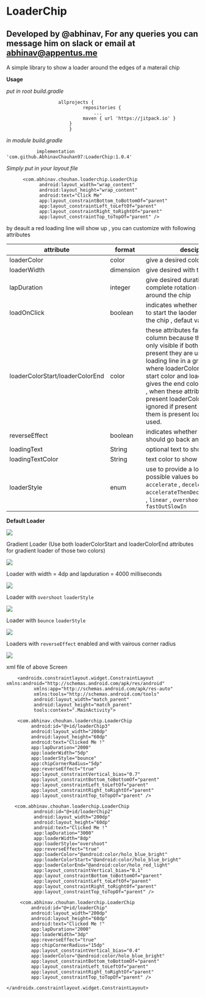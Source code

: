 # LoaderChip

## Developed by @abhinav, For any queries you can message him on slack or email at abhinav@appentus.me

A simple library to show a loader around the edges of a materail chip 

<b> Usage </b>

<i>put in root build.gradle</i>


                       allprojects {
	                        	repositories {
		                           	...
		                       	maven { url 'https://jitpack.io' }
               		       }
                	       }

<i> in module build.gradle </i>

               implementation 'com.github.AbhinavChauhan97:LoaderChip:1.0.4'
<i> Simply put in your layout file </i>
 
                  
          <com.abhinav.chouhan.loaderchip.LoaderChip
                android:layout_width="wrap_content"
                android:layout_height="wrap_content"
                android:text="Click Me"
                app:layout_constraintBottom_toBottomOf="parent"
                app:layout_constraintLeft_toLeftOf="parent"
                app:layout_constraintRight_toRightOf="parent"
                app:layout_constraintTop_toTopOf="parent" />
        
        
  by deault a red loading line will show up , you can customize with following attributes 
  
  attribute | format | desciption 
--- | --- |  --- 
loaderColor | color | give a desired color to loader line 
loaderWidth | dimension | give desired with to loading line 
lapDuration | integer | give desired duration in millis for a complete rotation of loader line around the chip
loadOnClick | boolean | indicates whether or not you want to start the laoder on the click of the chip , defaut value is true
loaderColorStart/loaderColorEnd | color | these attributes falls in one column because there effect is only visible if both of them are present they are used to draw loading line in a gradient color , where loaderColorStart gives the start color and loaderColorEnd gives the end color of the gradient , when these attributes are present loaderColor attributes is ignored if present , if only one of them is present loaderColor is used.
reverseEffect | boolean | indicates whether or not loader should go back and forth
loadingText | String | optional text to  show while loading
loadingTextColor | String | text color to show while loading
loaderStyle | enum | use to provide a loading style possible values `bounce` , `accelerate` , `decelerate` , `accelerateThenDecelerate`(default) , `linear` , `overshoot` , `fastOutSlowIn`



<b>Default Loader</b>

![](https://github.com/AbhinavChauhan97/LoaderChip/blob/master/ezgif.com-gif-maker.gif)



Gradient Loader (Use both loaderColorStart and loaderColorEnd attributes for gradient loader of those two colors)


![](https://github.com/AbhinavChauhan97/LoaderChip/blob/master/ezgif.com-gif-maker%20(1).gif)


Loader with width = 4dp and lapduration = 4000 milliseconds 

![](https://github.com/AbhinavChauhan97/LoaderChip/blob/master/ezgif.com-gif-maker%20(2).gif)


Loader with `overshoot` `loaderStyle` 

![](https://github.com/AbhinavChauhan97/LoaderChip/blob/master/ezgif.com-gif-maker%20(3).gif)
  
  
 Loader with `bounce` `loaderStyle`
 
 ![](https://github.com/AbhinavChauhan97/LoaderChip/blob/master/ezgif.com-gif-maker%20(4).gif)
 
 
 Loaders with `reverseEffect` enabled and with vairous corner radius 
 
 ![](https://github.com/AbhinavChauhan97/LoaderChip/blob/master/ezgif.com-gif-maker%20(5).gif)
 
 xml file of above Screen
 
        <androidx.constraintlayout.widget.ConstraintLayout xmlns:android="http://schemas.android.com/apk/res/android"
              xmlns:app="http://schemas.android.com/apk/res-auto"
              xmlns:tools="http://schemas.android.com/tools"
              android:layout_width="match_parent"
              android:layout_height="match_parent"
              tools:context=".MainActivity">

        <com.abhinav.chouhan.loaderchip.LoaderChip
             android:id="@+id/loaderChip3"
             android:layout_width="200dp"
             android:layout_height="60dp"
             android:text="Clicked Me !"
             app:lapDuration="2000"
             app:loaderWidth="5dp"
             app:loaderStyle="bounce"
             app:chipCornerRadius="5dp"
             app:reverseEffect="true"
             app:layout_constraintVertical_bias="0.7"
             app:layout_constraintBottom_toBottomOf="parent"
             app:layout_constraintLeft_toLeftOf="parent"
             app:layout_constraintRight_toRightOf="parent"
             app:layout_constraintTop_toTopOf="parent" />

       <com.abhinav.chouhan.loaderchip.LoaderChip
              android:id="@+id/loaderChip2"
              android:layout_width="200dp"
              android:layout_height="60dp"
              android:text="Clicked Me !"
              app:lapDuration="3000"
              app:loaderWidth="8dp"
              app:loaderStyle="overshoot"
              app:reverseEffect="true"
              app:loaderColor="@android:color/holo_blue_bright"
              app:loaderColorStart="@android:color/holo_blue_bright"
              app:loaderColorEnd="@android:color/holo_red_light"
              app:layout_constraintVertical_bias="0.1"
              app:layout_constraintBottom_toBottomOf="parent"
              app:layout_constraintLeft_toLeftOf="parent"
              app:layout_constraintRight_toRightOf="parent"
              app:layout_constraintTop_toTopOf="parent" />

         <com.abhinav.chouhan.loaderchip.LoaderChip
             android:id="@+id/loaderChip"
             android:layout_width="200dp"
             android:layout_height="60dp"
             android:text="Clicked Me !"
             app:lapDuration="2000"
             app:loaderWidth="3dp"
             app:reverseEffect="true"
             app:chipCornerRadius="15dp"
             app:layout_constraintVertical_bias="0.4"
             app:loaderColor="@android:color/holo_blue_bright"
             app:layout_constraintBottom_toBottomOf="parent"
             app:layout_constraintLeft_toLeftOf="parent"
             app:layout_constraintRight_toRightOf="parent"
             app:layout_constraintTop_toTopOf="parent" />

    </androidx.constraintlayout.widget.ConstraintLayout>
        
            
